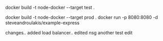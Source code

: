 docker build -t node-docker --target test .

docker build -t node-docker --target prod .
docker run -p 8080:8080 -d steveandroulakis/example-express

changes..
added load balancer.. edited nsg
another test edit